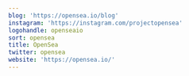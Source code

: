 ```yaml
---
blog: 'https://opensea.io/blog'
instagram: 'https://instagram.com/projectopensea'
logohandle: openseaio
sort: opensea
title: OpenSea
twitter: opensea
website: 'https://opensea.io/'
---
```

